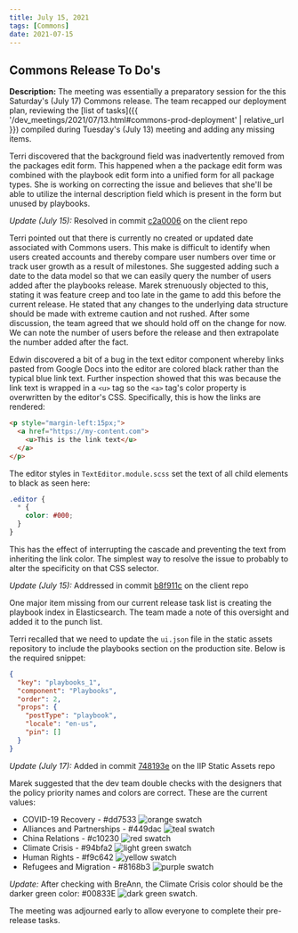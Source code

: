 ```yaml
---
title: July 15, 2021
tags: [Commons]
date: 2021-07-15
---
```


## Commons Release To Do's

**Description:** The meeting was essentially a preparatory session for the this Saturday's (July 17) Commons release. The team recapped our deployment plan, reviewing the [list of tasks]({{ '/dev_meetings/2021/07/13.html#commons-prod-deployment' | relative_url }}) compiled during Tuesday's (July 13) meeting and adding any missing items.

Terri discovered that the background field was inadvertently removed from the packages edit form. This happened when a the package edit form was combined with the playbook edit form into a unified form for all package types. She is working on correcting the issue and believes that she'll be able to utilize the internal description field which is present in the form but unused by playbooks.

_Update (July 15):_ Resolved in commit [c2a0006](https://github.com/IIP-Design/content-commons-client/commit/c2a0006be777299721a1ee7e35198cdd0e03b5fe) on the client repo

Terri pointed out that there is currently no created or updated date associated with Commons users. This make is difficult to identify when users created accounts and thereby compare user numbers over time or track user growth as a result of milestones. She suggested adding such a date to the data model so that we can easily query the number of users added after the playbooks release. Marek strenuously objected to this, stating it was feature creep and too late in the game to add this before the current release. He stated that any changes to the underlying data structure should be made with extreme caution and not rushed. After some discussion, the team agreed that we should hold off on the change for now. We can note the number of users before the release and then extrapolate the number added after the fact.

Edwin discovered a bit of a bug in the text editor component whereby links pasted from Google Docs into the editor are colored black rather than the typical blue link text. Further inspection showed that this was because the link text is wrapped in a `<u>` tag so the `<a>` tag's color property is overwritten by the  editor's CSS. Specifically, this is how the links are rendered:

```html
<p style="margin-left:15px;">
  <a href="https://my-content.com">
    <u>This is the link text</u>
  </a>
</p>
```

The editor styles in `TextEditor.module.scss` set the text of all child elements to black as seen here:

```scss
.editor {
  * {
    color: #000;
  }
}
```

This has the effect of interrupting the cascade and preventing the text from inheriting the link color. The simplest way to resolve the issue to probably to alter the specificity on that CSS selector.

_Update (July 15):_ Addressed in commit [b8f911c](https://github.com/IIP-Design/content-commons-client/commit/b8f911c570684d7920bd130ab9dc67d974af200d) on the client repo

One major item missing from our current release task list is creating the playbook index in Elasticsearch. The team made a note of this oversight and added it to the punch list.

Terri recalled that we need to update the `ui.json` file in the static assets repository to include the playbooks section on the production site. Below is the required snippet:

```json
{
  "key": "playbooks_1",
  "component": "Playbooks",
  "order": 2,
  "props": {
    "postType": "playbook",
    "locale": "en-us",
    "pin": []
  }
}
```

_Update (July 17):_ Added in commit [748193e](https://github.com/IIP-Design/iip-static-assets/commit/748193ee1de27d93829612eb9ff8e23c02f602d0) on the IIP Static Assets repo

Marek suggested that the dev team double checks with the designers that the policy priority names and colors are correct. These are the current values:

- COVID-19 Recovery - #dd7533 ![orange swatch](https://via.placeholder.com/15/dd7533/000000?text=+)
- Alliances and Partnerships - #449dac ![teal swatch](https://via.placeholder.com/15/449dac/000000?text=+)
- China Relations - #c10230 ![red swatch](https://via.placeholder.com/15/c10230/000000?text=+)
- Climate Crisis - #94bfa2 ![light green swatch](https://via.placeholder.com/15/94bfa2/000000?text=+)
- Human Rights - #f9c642 ![yellow swatch](https://via.placeholder.com/15/f9c642/000000?text=+)
- Refugees and Migration - #8168b3 ![purple swatch](https://via.placeholder.com/15/8168b3/000000?text=+)

_Update:_ After checking with BreAnn, the Climate Crisis color should be the darker green color: #00833E ![dark green swatch](https://via.placeholder.com/15/00833E/000000?text=+).

The meeting was adjourned early to allow everyone to complete their pre-release tasks.
